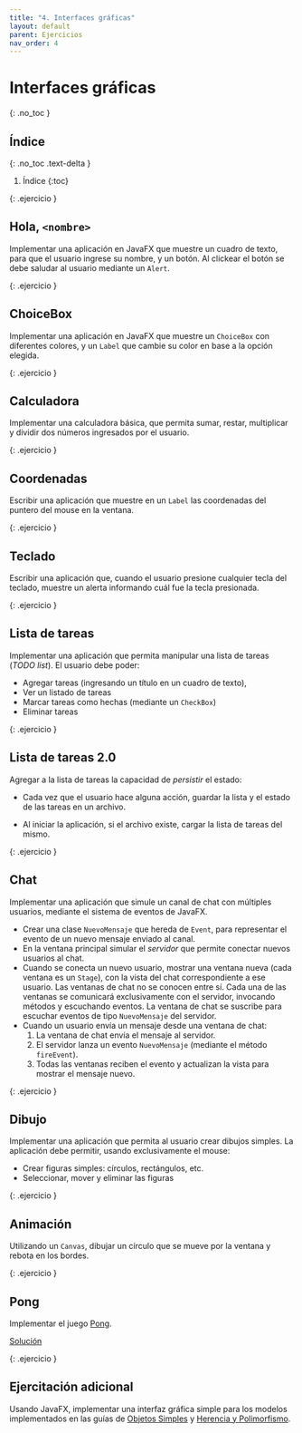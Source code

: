 ```yaml
---
title: "4. Interfaces gráficas"
layout: default
parent: Ejercicios
nav_order: 4
---
```


# Interfaces gráficas
{: .no_toc }

## Índice
{: .no_toc .text-delta }

1. Índice
{:toc}

{: .ejercicio }
## Hola, `<nombre>`

Implementar una aplicación en JavaFX que muestre un cuadro de texto, para que el
usuario ingrese su nombre, y un botón.
Al clickear el botón se debe saludar al usuario mediante un `Alert`.

{: .ejercicio }
## ChoiceBox

Implementar una aplicación en JavaFX que muestre un `ChoiceBox` con diferentes
colores, y un `Label` que cambie su color en base a la opción elegida.

{: .ejercicio }
## Calculadora

Implementar una calculadora básica, que permita sumar, restar, multiplicar y
dividir dos números ingresados por el usuario.

{: .ejercicio }
## Coordenadas

Escribir una aplicación que muestre en un `Label` las coordenadas del puntero
del mouse en la ventana.

{: .ejercicio }
## Teclado

Escribir una aplicación que, cuando el usuario presione cualquier tecla del
teclado, muestre un alerta informando cuál fue la tecla presionada.

{: .ejercicio }
## Lista de tareas

Implementar una aplicación que permita manipular una lista de tareas (*TODO
list*). El usuario debe poder:

* Agregar tareas (ingresando un título en un cuadro de texto),
* Ver un listado de tareas
* Marcar tareas como hechas (mediante un `CheckBox`)
* Eliminar tareas

{: .ejercicio }
## Lista de tareas 2.0

Agregar a la lista de tareas la capacidad de *persistir* el estado:

* Cada vez que el usuario hace alguna acción, guardar la lista y el estado de
  las tareas en un archivo.

* Al iniciar la aplicación, si el archivo existe, cargar la lista de tareas del
  mismo.

{: .ejercicio }
## Chat

Implementar una aplicación que simule un canal de chat con múltiples usuarios,
mediante el sistema de eventos de JavaFX.

* Crear una clase `NuevoMensaje` que hereda de `Event`, para representar el
  evento de un nuevo mensaje enviado al canal.
* En la ventana principal simular el *servidor* que permite conectar nuevos
  usuarios al chat.
* Cuando se conecta un nuevo usuario, mostrar una ventana nueva (cada
  ventana es un `Stage`), con la vista del chat correspondiente a ese usuario.
  Las ventanas de chat no se conocen entre sí.
  Cada una de las ventanas se comunicará exclusivamente con el servidor,
  invocando métodos y escuchando eventos. La ventana de chat se suscribe para
  escuchar eventos de tipo `NuevoMensaje` del servidor.
* Cuando un usuario envía un mensaje desde una ventana de chat:
  1. La ventana de chat envía el mensaje al servidor.
  1. El servidor lanza un evento `NuevoMensaje` (mediante el método `fireEvent`).
  1. Todas las ventanas reciben el evento y actualizan la vista para mostrar el
     mensaje nuevo.

{: .ejercicio }
## Dibujo

Implementar una aplicación que permita al usuario crear dibujos simples. La
aplicación debe permitir, usando exclusivamente el mouse:

* Crear figuras simples: círculos, rectángulos, etc.
* Seleccionar, mover y eliminar las figuras

{: .ejercicio }
## Animación

Utilizando un `Canvas`, dibujar un círculo que se mueve por la ventana y rebota
en los bordes.

{: .ejercicio }
## Pong

Implementar el juego [Pong](https://en.wikipedia.org/wiki/Pong).

[Solución](https://github.com/algoritmos3ce/pong)

{: .ejercicio }
## Ejercitación adicional

Usando JavaFX, implementar una interfaz gráfica simple para los modelos
implementados en las guías de [Objetos Simples](/ejercicios/01-objetos-simples) y
[Herencia y Polimorfismo](/ejercicios/02-herencia-polimorfismo).


